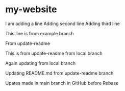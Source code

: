 # my-website
I am adding a line
Adding second line
Adding third line

This line is from example branch

From update-readme

This is from update-readme from local branch

Again updating from local branch

Updating README.md from update-readme branch

Upates made in main branch in GitHub before Rebase
